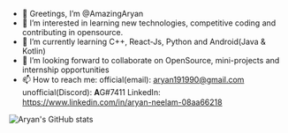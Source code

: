 - 👋 Greetings, I’m @AmazingAryan
- 👀 I’m interested in learning new technologies, competitive coding and contributing in opensource.
- 🌱 I’m currently learning C++, React-Js, Python and Android(Java & Kotlin)
- 💞️ I’m looking forward to collaborate on OpenSource, mini-projects and internship opportunities
- 📫 How to reach me: official(email): aryan191990@gmail.com
                      unofficial(Discord): 𝐀G#7411
                      LinkedIn: https://www.linkedin.com/in/aryan-neelam-08aa66218

<!---
AmazingAryan/AmazingAryan is a ✨ special ✨ repository because its `README.md` (this file) appears on your GitHub profile.
You can click the Preview link to take a look at your changes.
--->

![Aryan's GitHub stats](https://github-readme-stats.vercel.app/api?username=AmazingAryan&show_icons=true&theme=algolia)
